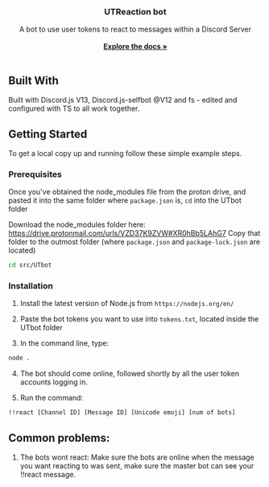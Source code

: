 <br/>
<p align="center">
  <h3 align="center">UTReaction bot</h3>

  <p align="center">
    A bot to use user tokens to react to messages within a Discord Server
    <br/>
    <br/>
    <a href="https://github.com/AdamT20054/"><strong>Explore the docs »</strong></a>
    <br/>
    <br/>
  </p>
</p>



## Built With

Built with Discord.js V13, Discord.js-selfbot @V12 and fs - edited and configured with TS to all work together.

## Getting Started

To get a local copy up and running follow these simple example steps.

### Prerequisites

Once you've obtained the node_modules file from the proton drive, and pasted it into the same folder where `package.json` is, `cd` into the UTbot folder

Download the node_modules folder here: https://drive.protonmail.com/urls/VZD37K9ZVW#XR0hBb5LAhG7
Copy that folder to the outmost folder (where `package.json` and `package-lock.json` are located)

```sh
cd src/UTbot
```

### Installation

1. Install the latest version of Node.js from `https://nodejs.org/en/`

2. Paste the bot tokens you want to use into `tokens.txt`, located inside the UTbot folder

3. In the command line, type:
```sh
node .
```
4. The bot should come online, followed shortly by all the user token accounts logging in.

5. Run the command:
```sh
!!react [Channel ID] [Message ID] [Unicode emoji] [num of bots]
```



## Common problems:

1) The bots wont react:
Make sure the bots are online when the message you want reacting to was sent, make sure the master bot can see your !!react message.




